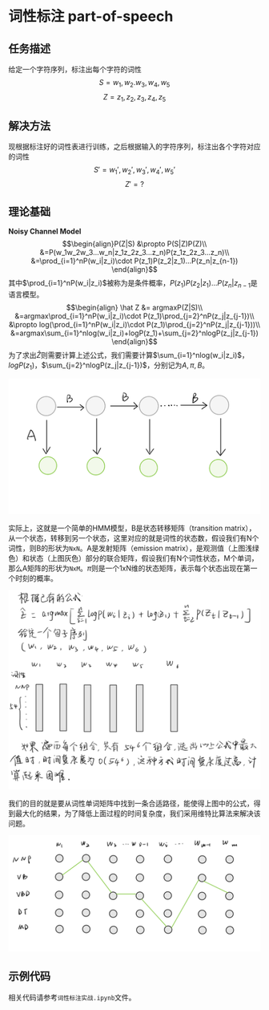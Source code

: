 # 词性标注 part-of-speech

## 任务描述
给定一个字符序列，标注出每个字符的词性
$$S = w_1,w_2.w_3,w_4,w_5$$
$$Z=z_1,z_2,z_3,z_4,z_5$$

## 解决方法
现根据标注好的词性表进行训练，之后根据输入的字符序列，标注出各个字符对应的词性
$$S'=w_1',w_2',w_3',w_4',w_5'$$
$$Z'=?$$

## 理论基础
**Noisy Channel Model**
$$\begin{align}P(Z|S) &\propto P(S|Z)P(Z)\\
&=P(w_1w_2w_3...w_n|z_1z_2z_3...z_n)P(z_1z_2z_3...z_n)\\
&=\prod_{i=1}^nP(w_i|z_i)\cdot P(z_1)P(z_2|z_1)...P(z_n|z_{n-1})
\end{align}$$
其中$\prod_{i=1}^nP(w_i|z_i)$被称为是条件概率，$P(z_1)P(z_2|z_1)...P(z_n|z_{n-1}$是语言模型。
$$\begin{align}
\hat Z &= argmaxP(Z|S)\\
&=argmax\prod_{i=1}^nP(w_i|z_i)\cdot P(z_1)\prod_{j=2}^nP(z_j|z_{j-1})\\
&\propto log(\prod_{i=1}^nP(w_i|z_i)\cdot P(z_1)\prod_{j=2}^nP(z_j|z_{j-1}))\\
&=argmax\sum_{i=1}^nlog(w_i|z_i)+logP(z_1)+\sum_{j=2}^nlogP(z_j|z_{j-1})
\end{align}$$
为了求出$\hat Z$则需要计算上述公式，我们需要计算$\sum_{i=1}^nlog(w_i|z_i)$，$logP(z_1)$，$\sum_{j=2}^nlogP(z_j|z_{j-1})$，分别记为$A, \pi, B$。

![](POS.assets/2021-06-22_11-10-31.jpg)

实际上，这就是一个简单的HMM模型，B是状态转移矩阵（transition matrix），从一个状态，转移到另一个状态，这里对应的就是词性的状态数，假设我们有N个词性，则B的形状为`NxN`。A是发射矩阵（emission matrix），是观测值（上图浅绿色）和状态（上图灰色）部分的联合矩阵，假设我们有N个词性状态，M个单词，那么A矩阵的形状为`NxM`。$\pi$则是一个1xN维的状态矩阵，表示每个状态出现在第一个时刻的概率。

![](POS.assets/2021-06-22_16-15-07.jpg)

我们的目的就是要从词性单词矩阵中找到一条合适路径，能使得上图中的公式，得到最大化的结果，为了降低上面过程的时间复杂度，我们采用维特比算法来解决该问题。

![](POS.assets/2021-06-22_23-30-51.jpg)

## 示例代码

相关代码请参考`词性标注实战.ipynb`文件。

